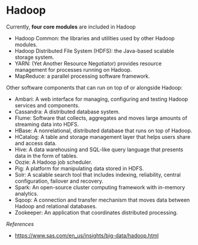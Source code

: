 # Hadoop

Currently, **four core modules** are included in Hadoop
- Hadoop Common: the libraries and utilities used by other Hadoop modules.
- Hadoop Distributed File System (HDFS): the Java-based scalable storage system.
- YARN: (Yet Another Resource Negotiator) provides resource management for processes running on Hadoop.
- MapReduce: a parallel processing software framework.

Other software components that can run on top of or alongside Hadoop:
- Ambari: A web interface for managing, configuring and testing Hadoop services and components.
- Cassandra: A distributed database system.
- Flume: Software that collects, aggregates and moves large amounts of streaming data into HDFS.
- HBase: A nonrelational, distributed database that runs on top of Hadoop.
- HCatalog: A table and storage management layer that helps users share and access data.
- Hive: A data warehousing and SQL-like query language that presents data in the form of tables.
- Oozie: A Hadoop job scheduler.
- Pig: A platform for manipulating data stored in HDFS.
- Solr: A scalable search tool that includes indexing, reliability, central configuration, failover and recovery.
- Spark: An open-source cluster computing framework with in-memory analytics.
- Sqoop: A connection and transfer mechanism that moves data between Hadoop and relational databases.
- Zookeeper: An application that coordinates distributed processing.

*References*

- https://www.sas.com/en_us/insights/big-data/hadoop.html
